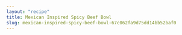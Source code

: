 ```yaml
---
layout: "recipe"
title: Mexican Inspired Spicy Beef Bowl
slug: mexican-inspired-spicy-beef-bowl-67c062fa9d75dd14bb52baf0
---
```

